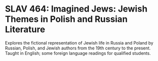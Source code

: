# SLAV 464: Imagined Jews: Jewish Themes in Polish and Russian Literature

Explores the fictional representation of Jewish life in Russia and Poland by Russian, Polish, and Jewish authors from the 19th century to the present. Taught in English; some foreign language readings for qualified students.
